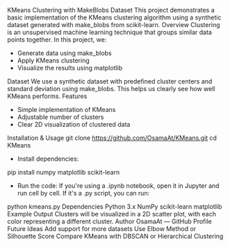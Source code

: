 KMeans Clustering with MakeBlobs Dataset
This project demonstrates a basic implementation of the KMeans clustering algorithm using a synthetic dataset generated with make_blobs from scikit-learn.
Overview
Clustering is an unsupervised machine learning technique that groups similar data points together. In this project, we:
- Generate data using make_blobs
- Apply KMeans clustering
- Visualize the results using matplotlib

Dataset
We use a synthetic dataset with predefined cluster centers and standard deviation using make_blobs. This helps us clearly see how well KMeans performs.
Features
- Simple implementation of KMeans
- Adjustable number of clusters
- Clear 2D visualization of clustered data

Installation & Usage
git clone https://github.com/OsamaAt/KMeans.git
cd KMeans


- Install dependencies:

pip install numpy matplotlib scikit-learn
- Run the code: If you're using a .ipynb notebook, open it in Jupyter and run cell by cell. If it's a .py script, you can run:

python kmeans.py
Dependencies
Python 3.x
NumPy
scikit-learn
matplotlib
Example Output
Clusters will be visualized in a 2D scatter plot, with each color representing a different cluster.
Author
OsamaAt — GitHub Profile
Future Ideas
Add support for more datasets
Use Elbow Method or Silhouette Score
Compare KMeans with DBSCAN or Hierarchical Clustering
